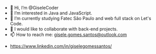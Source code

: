 - 👋 Hi, I’m @GiseleCoder
- 👀 I’m interested in Java and JavaScript.
- 🌱 I’m currently studying Fatec São Paulo and web full stack on Let's Code.
- 💞️ I would like to collaborate with back-end projects.
- 📫 How to reach me: gisele.gomes.santos@outlook.com
  
 * <https://www.linkedin.com/in/giselegomessantos/>

<!---
GiseleCoder/GiseleCoder is a ✨ special ✨ repository because its `README.md` (this file) appears on your GitHub profile.
You can click the Preview link to take a look at your changes.
--->
